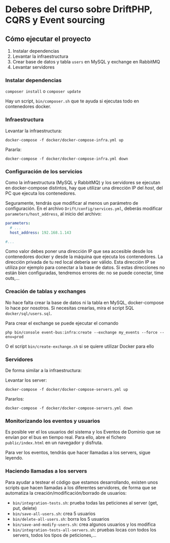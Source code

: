 # Deberes del curso sobre DriftPHP, CQRS y Event sourcing

## Cómo ejecutar el proyecto

1. Instalar dependencias
2. Levantar la infraestructura
3. Crear base de datos y tabla `users` en MySQL y exchange en RabbitMQ
4. Levantar servidores

### Instalar dependencias

`composer install` o `composer update`

Hay un script, `bin/composer.sh` que te ayuda si ejecutas todo en contenedores docker.

### Infraestructura

Levantar la infraestructura:

```
docker-compose -f docker/docker-compose-infra.yml up
```

Pararla:

```
docker-compose -f docker/docker-compose-infra.yml down
```

### Configuración de los servicios

Como la infraestructura (MySQL y RabbitMQ) y los servidores se ejecutan en docker-compose distintos, hay que utilizar
una dirección IP del *host*, del PC que ejecuta los contenedores.

Seguramente, tendrás que modificar al menos un parámetro de configuración. En el archivo
`Drift/config/services.yml`, deberás modificar `parameters/host_address`, al inicio del
archivo:

```yaml
parameters:
  # ...
  host_address: 192.168.1.143

#...
```

Como valor debes poner una dirección IP que sea accesible desde los contenedores docker y
desde la máquina que ejecuta los contenedores. La dirección privada de tu red local debería
ser válido. Esta dirección IP se utiliza por ejemplo para conectar a la base de datos.
Si estas direcciones no están bien configuradas, tendremos errores de: no se puede conectar, time outs,...

### Creación de tablas y exchanges

No hace falta crear la base de datos ni la tabla en MySQL, docker-compose lo hace por
nosotros. Si necesitas crearlas, mira el script SQL `docker/sql/users.sql`.

Para crear el exchange se puede ejecutar el comando

```
php bin/console event-bus:infra:create --exchange my_events --force --env=prod
```

O el script `bin/create-exchange.sh` si se quiere utilizar Docker para ello

### Servidores

De forma similar a la infraestructura:

Levantar los server:

```
docker-compose -f docker/docker-compose-servers.yml up
```

Pararlos:

```
docker-compose -f docker/docker-compose-servers.yml down
```

### Monitorizando los eventos y usuarios

Es posible ver el los usuarios del sistema y los Eventos de Dominio que se envían por el bus en tiempo real.
Para ello, abre el fichero `public/index.html` en un navegador y disfruta.

Para ver los eventos, tendrás que hacer llamadas a los servers, sigue leyendo.

### Haciendo llamadas a los servers

Para ayudar a testear el código que estamos desarrollando, existen unos scripts
que hacen llamadas a los diferentes servidores, de forma que se automatiza la
creación/modificación/borrado de usuarios:

- `bin/integration-tests.sh`: prueba todas las peticiones al server (get, put, delete)
- `bin/save-all-users.sh`: crea 5 usuarios
- `bin/delete-all-users.sh`: borra los 5 usuarios
- `bin/save-and-modify-users.sh`: crea algunos usuarios y los modifica
- `bin/integration-tests-all-servers.sh`: pruebas locas con todos los servers, todos
los tipos de peticiones,...
